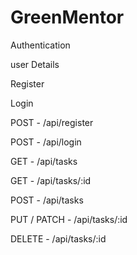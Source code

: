 # GreenMentor

Authentication

user Details

Register

Login

POST - /api/register

POST - /api/login

GET - /api/tasks

GET - /api/tasks/:id

POST - /api/tasks

PUT / PATCH - /api/tasks/:id

DELETE - /api/tasks/:id